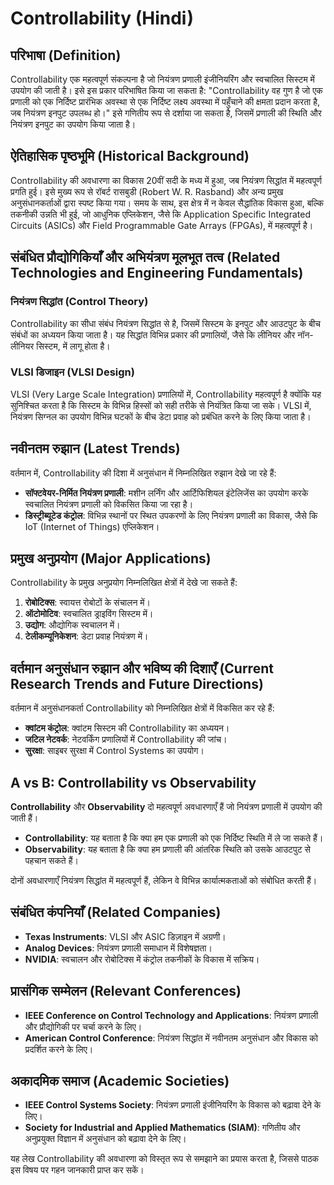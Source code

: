 # Controllability (Hindi)

## परिभाषा (Definition)

Controllability एक महत्वपूर्ण संकल्पना है जो नियंत्रण प्रणाली इंजीनियरिंग और स्वचालित सिस्टम में उपयोग की जाती है। इसे इस प्रकार परिभाषित किया जा सकता है: "Controllability वह गुण है जो एक प्रणाली को एक निर्दिष्ट प्रारंभिक अवस्था से एक निर्दिष्ट लक्ष्य अवस्था में पहुँचाने की क्षमता प्रदान करता है, जब नियंत्रण इनपुट उपलब्ध हो।" इसे गणितीय रूप से दर्शाया जा सकता है, जिसमें प्रणाली की स्थिति और नियंत्रण इनपुट का उपयोग किया जाता है।

## ऐतिहासिक पृष्ठभूमि (Historical Background)

Controllability की अवधारणा का विकास 20वीं सदी के मध्य में हुआ, जब नियंत्रण सिद्धांत में महत्वपूर्ण प्रगति हुई। इसे मुख्य रूप से रॉबर्ट रासबुडी (Robert W. R. Rasband) और अन्य प्रमुख अनुसंधानकर्ताओं द्वारा स्पष्ट किया गया। समय के साथ, इस क्षेत्र में न केवल सैद्धांतिक विकास हुआ, बल्कि तकनीकी उन्नति भी हुई, जो आधुनिक एप्लिकेशन, जैसे कि Application Specific Integrated Circuits (ASICs) और Field Programmable Gate Arrays (FPGAs), में महत्वपूर्ण है।

## संबंधित प्रौद्योगिकियाँ और अभियंत्रण मूलभूत तत्व (Related Technologies and Engineering Fundamentals)

### नियंत्रण सिद्धांत (Control Theory)

Controllability का सीधा संबंध नियंत्रण सिद्धांत से है, जिसमें सिस्टम के इनपुट और आउटपुट के बीच संबंधों का अध्ययन किया जाता है। यह सिद्धांत विभिन्न प्रकार की प्रणालियों, जैसे कि लीनियर और नॉन-लीनियर सिस्टम, में लागू होता है।

### VLSI डिजाइन (VLSI Design)

VLSI (Very Large Scale Integration) प्रणालियों में, Controllability महत्वपूर्ण है क्योंकि यह सुनिश्चित करता है कि सिस्टम के विभिन्न हिस्सों को सही तरीके से नियंत्रित किया जा सके। VLSI में, नियंत्रण सिग्नल का उपयोग विभिन्न घटकों के बीच डेटा प्रवाह को प्रबंधित करने के लिए किया जाता है।

## नवीनतम रुझान (Latest Trends)

वर्तमान में, Controllability की दिशा में अनुसंधान में निम्नलिखित रुझान देखे जा रहे हैं:

- **सॉफ्टवेयर-निर्मित नियंत्रण प्रणाली**: मशीन लर्निंग और आर्टिफिशियल इंटेलिजेंस का उपयोग करके स्वचालित नियंत्रण प्रणाली को विकसित किया जा रहा है।
- **डिस्ट्रीब्यूटेड कंट्रोल**: विभिन्न स्थानों पर स्थित उपकरणों के लिए नियंत्रण प्रणाली का विकास, जैसे कि IoT (Internet of Things) एप्लिकेशन।

## प्रमुख अनुप्रयोग (Major Applications)

Controllability के प्रमुख अनुप्रयोग निम्नलिखित क्षेत्रों में देखे जा सकते हैं:

1. **रोबोटिक्स**: स्वायत्त रोबोटों के संचालन में।
2. **ऑटोमोटिव**: स्वचालित ड्राइविंग सिस्टम में।
3. **उद्योग**: औद्योगिक स्वचालन में।
4. **टेलीकम्यूनिकेशन**: डेटा प्रवाह नियंत्रण में।

## वर्तमान अनुसंधान रुझान और भविष्य की दिशाएँ (Current Research Trends and Future Directions)

वर्तमान में अनुसंधानकर्ता Controllability को निम्नलिखित क्षेत्रों में विकसित कर रहे हैं:

- **क्वांटम कंट्रोल**: क्वांटम सिस्टम की Controllability का अध्ययन।
- **जटिल नेटवर्क**: नेटवर्किंग प्रणालियों में Controllability की जांच।
- **सुरक्षा**: साइबर सुरक्षा में Control Systems का उपयोग।

## A vs B: Controllability vs Observability

**Controllability** और **Observability** दो महत्वपूर्ण अवधारणाएँ हैं जो नियंत्रण प्रणाली में उपयोग की जाती हैं। 

- **Controllability**: यह बताता है कि क्या हम एक प्रणाली को एक निर्दिष्ट स्थिति में ले जा सकते हैं।
- **Observability**: यह बताता है कि क्या हम प्रणाली की आंतरिक स्थिति को उसके आउटपुट से पहचान सकते हैं।

दोनों अवधारणाएँ नियंत्रण सिद्धांत में महत्वपूर्ण हैं, लेकिन वे विभिन्न कार्यात्मकताओं को संबोधित करती हैं। 

## संबंधित कंपनियाँ (Related Companies)

- **Texas Instruments**: VLSI और ASIC डिज़ाइन में अग्रणी।
- **Analog Devices**: नियंत्रण प्रणाली समाधान में विशेषज्ञता।
- **NVIDIA**: स्वचालन और रोबोटिक्स में कंट्रोल तकनीकों के विकास में सक्रिय।

## प्रासंगिक सम्मेलन (Relevant Conferences)

- **IEEE Conference on Control Technology and Applications**: नियंत्रण प्रणाली और प्रौद्योगिकी पर चर्चा करने के लिए।
- **American Control Conference**: नियंत्रण सिद्धांत में नवीनतम अनुसंधान और विकास को प्रदर्शित करने के लिए।

## अकादमिक समाज (Academic Societies)

- **IEEE Control Systems Society**: नियंत्रण प्रणाली इंजीनियरिंग के विकास को बढ़ावा देने के लिए।
- **Society for Industrial and Applied Mathematics (SIAM)**: गणितीय और अनुप्रयुक्त विज्ञान में अनुसंधान को बढ़ावा देने के लिए। 

यह लेख Controllability की अवधारणा को विस्तृत रूप से समझाने का प्रयास करता है, जिससे पाठक इस विषय पर गहन जानकारी प्राप्त कर सकें।